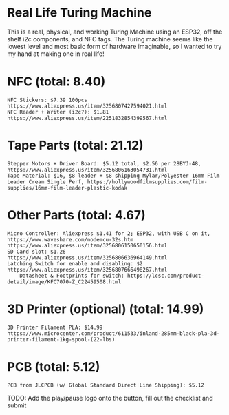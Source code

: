 # Real Life Turing Machine
This is a real, physical, and working Turing Machine using an ESP32, off the shelf i2c components, and NFC tags. The Turing machine seems like the lowest level and most basic form of hardware imaginable, so I wanted to try my hand at making one in real life!

# NFC (total: 8.40)
    NFC Stickers: $7.39 100pcs https://www.aliexpress.us/item/3256807427594021.html
    NFC Reader + Writer (i2c?): $1.81 https://www.aliexpress.us/item/2251832854399567.html

# Tape Parts (total: 21.12)
    Stepper Motors + Driver Board: $5.12 total, $2.56 per 28BYJ-48, https://www.aliexpress.us/item/3256806163054731.html
    Tape Material: $16, $8 leader + $8 shipping Mylar/Polyester 16mm Film Leader Cream Single Perf, https://hollywoodfilmsupplies.com/film-supplies/16mm-film-leader-plastic-kodak


# Other Parts (total: 4.67)
    Micro Controller: Aliexpress $1.41 for 2; ESP32, with USB C on it, https://www.waveshare.com/nodemcu-32s.htm  https://www.aliexpress.us/item/3256806150650156.html
    SD Card slot: $1.26 https://www.aliexpress.us/item/3256806636964149.html
    Latching Switch for enable and disabling: $2 https://www.aliexpress.us/item/3256807666498267.html
        Datasheet & Footprints for switch: https://lcsc.com/product-detail/image/KFC7070-Z_C22459508.html

# 3D Printer (optional) (total: 14.99)
    3D Printer Filament PLA: $14.99 https://www.microcenter.com/product/611533/inland-285mm-black-pla-3d-printer-filament-1kg-spool-(22-lbs)

# PCB (total: 5.12)
    PCB from JLCPCB (w/ Global Standard Direct Line Shipping): $5.12

TODO: Add the play/pause logo onto the button, fill out the checklist and submit
